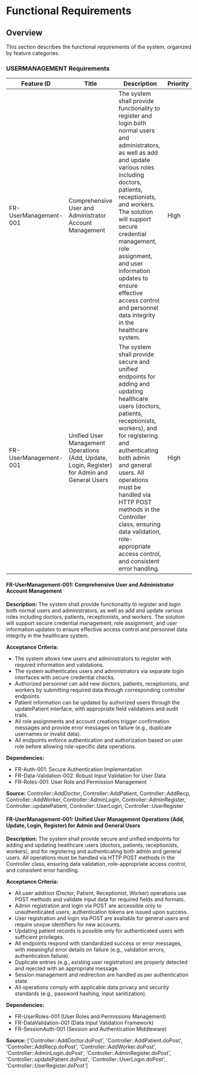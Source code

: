 # Functional Requirements

## Overview
This section describes the functional requirements of the system, organized by feature categories.


### USERMANAGEMENT Requirements

| Feature ID | Title | Description | Priority |
|------------|-------|-------------|----------|
| FR-UserManagement-001 | Comprehensive User and Administrator Account Management | The system shall provide functionality to register and login both normal users and administrators, as well as add and update various roles including doctors, patients, receptionists, and workers. The solution will support secure credential management, role assignment, and user information updates to ensure effective access control and personnel data integrity in the healthcare system. | High |
| FR-UserManagement-001 | Unified User Management Operations (Add, Update, Login, Register) for Admin and General Users | The system shall provide secure and unified endpoints for adding and updating healthcare users (doctors, patients, receptionists, workers), and for registering and authenticating both admin and general users. All operations must be handled via HTTP POST methods in the Controller class, ensuring data validation, role-appropriate access control, and consistent error handling. | High |

#### FR-UserManagement-001: Comprehensive User and Administrator Account Management

**Description:** The system shall provide functionality to register and login both normal users and administrators, as well as add and update various roles including doctors, patients, receptionists, and workers. The solution will support secure credential management, role assignment, and user information updates to ensure effective access control and personnel data integrity in the healthcare system.

**Acceptance Criteria:**
- The system allows new users and administrators to register with required information and validations.
- The system authenticates users and administrators via separate login interfaces with secure credential checks.
- Authorized personnel can add new doctors, patients, receptionists, and workers by submitting required data through corresponding controller endpoints.
- Patient information can be updated by authorized users through the updatePatient interface, with appropriate field validations and audit trails.
- All role assignments and account creations trigger confirmation messages and provide error messages on failure (e.g., duplicate usernames or invalid data).
- All endpoints enforce authentication and authorization based on user role before allowing role-specific data operations.

**Dependencies:**
- FR-Auth-001: Secure Authentication Implementation
- FR-Data-Validation-002: Robust Input Validation for User Data
- FR-Roles-001: User Role and Permission Management

**Source:** Controller::AddDoctor, Controller::AddPatient, Controller::AddRecp, Controller::AddWorker, Controller::AdminLogin, Controller::AdminRegister, Controller::updatePatient, Controller::UserLogin, Controller::UserRegister


#### FR-UserManagement-001: Unified User Management Operations (Add, Update, Login, Register) for Admin and General Users

**Description:** The system shall provide secure and unified endpoints for adding and updating healthcare users (doctors, patients, receptionists, workers), and for registering and authenticating both admin and general users. All operations must be handled via HTTP POST methods in the Controller class, ensuring data validation, role-appropriate access control, and consistent error handling.

**Acceptance Criteria:**
- All user addition (Doctor, Patient, Receptionist, Worker) operations use POST methods and validate input data for required fields and formats.
- Admin registration and login via POST are accessible only to unauthenticated users; authentication tokens are issued upon success.
- User registration and login via POST are available for general users and require unique identifiers for new accounts.
- Updating patient records is possible only for authenticated users with sufficient privileges.
- All endpoints respond with standardized success or error messages, with meaningful error details on failure (e.g., validation errors, authentication failure).
- Duplicate entries (e.g., existing user registration) are properly detected and rejected with an appropriate message.
- Session management and redirection are handled as per authentication state.
- All operations comply with applicable data privacy and security standards (e.g., password hashing, input sanitization).

**Dependencies:**
- FR-UserRoles-001 (User Roles and Permissions Management)
- FR-DataValidation-001 (Data Input Validation Framework)
- FR-SessionAuth-001 (Session and Authentication Middleware)

**Source:** ['Controller::AddDoctor.doPost', 'Controller::AddPatient.doPost', 'Controller::AddRecp.doPost', 'Controller::AddWorker.doPost', 'Controller::AdminLogin.doPost', 'Controller::AdminRegister.doPost', 'Controller::updatePatient.doPost', 'Controller::UserLogin.doPost', 'Controller::UserRegister.doPost']

